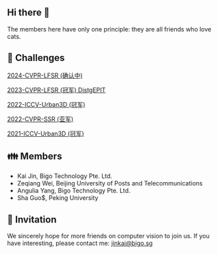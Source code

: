 ## Hi there 👋

The members here have only one principle: they are all friends who love cats.

## 👑 Challenges

[2024-CVPR-LFSR (确认中)](https://github.com/OpenMeow/NTIRE24_LFSR_PSWPP)

[2023-CVPR-LFSR (冠军) DistgEPIT](https://github.com/OpenMeow/NTIRE23_LFSR_DistgEPIT)

[2022-ICCV-Urban3D (冠军)](#)

[2022-CVPR-SSR (亚军)](#)

[2021-ICCV-Urban3D (冠军)](#)

## 👪 Members

- Kai Jin, Bigo Technology Pte. Ltd.
- Zeqiang Wei, Beijing University of Posts and Telecommunications
- Angulia Yang, Bigo Technology Pte. Ltd.
- Sha Guo$, Peking University

## 🫰 Invitation

We sincerely hope for more friends on computer vision to join us.
If you have interesting, please contact me: jinkai@bigo.sg
